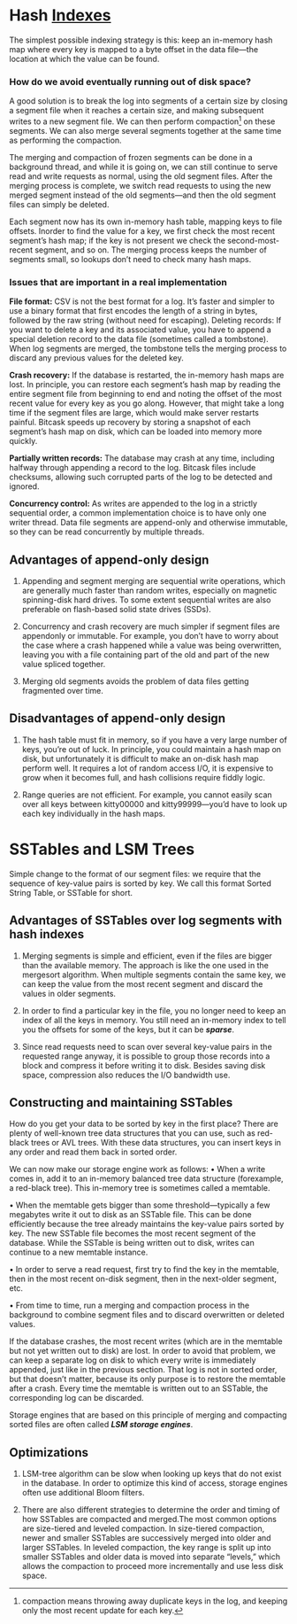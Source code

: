 # Hash [Indexes](https://github.com/gauxs/sysd/blob/data_intensive/hld/1.%20foundation/3.%20data_storage/readme.md#index)

The simplest possible indexing strategy is this: keep an in-memory hash map where every key is mapped to a byte offset in the data file—the location at which the value can be found.

### How do we avoid eventually running out of disk space?

A good solution is to break the log into segments of a certain size by closing a segment file when it reaches a certain size, and making subsequent writes to a new segment file. We can then perform compaction[^1] on these segments. We can also merge several segments together at the same time as performing the compaction.

The merging and compaction of frozen segments can be done in a background thread, and while it is going on, we can still continue to serve read and write requests as normal, using the old segment files. After the merging process is complete, we switch read requests to using the new merged segment instead of the old segments—and then the old segment files can simply be deleted.

Each segment now has its own in-memory hash table, mapping keys to file offsets. Inorder to find the value for a key, we first check the most recent segment’s hash map; if the key is not present we check the second-most-recent segment, and so on. The merging process keeps the number of segments small, so lookups don’t need to check many hash maps.

### Issues that are important in a real implementation

**File format:** CSV is not the best format for a log. It’s faster and simpler to use a binary format that first encodes the length of a string in bytes, followed by the raw string (without need for escaping).
Deleting records: If you want to delete a key and its associated value, you have to append a special deletion record to the data file (sometimes called a tombstone). When log segments are merged, the tombstone tells the merging process to discard any previous values for the deleted key.

**Crash recovery:** If the database is restarted, the in-memory hash maps are lost. In principle, you can restore each segment’s hash map by reading the entire segment file from beginning to end and noting the offset of the most recent value for every key as you go along. However, that might take a long time if the segment files are large, which would make server restarts painful. Bitcask speeds up recovery by storing a snapshot of each segment’s hash map on disk, which can be loaded into memory more quickly.

**Partially written records:** The database may crash at any time, including halfway through appending a record to the log. Bitcask files include checksums, allowing such corrupted parts of the log to be detected and ignored.

**Concurrency control:** As writes are appended to the log in a strictly sequential order, a common implementation choice is to have only one writer thread. Data file segments are append-only and otherwise immutable, so they can be read concurrently by multiple threads.

## Advantages of append-only design

1. Appending and segment merging are sequential write operations, which are generally much faster than random writes, especially on magnetic spinning-disk hard drives. To some extent sequential writes are also preferable on flash-based solid state drives (SSDs).

2. Concurrency and crash recovery are much simpler if segment files are appendonly or immutable. For example, you don’t have to worry about the case where a crash happened while a value was being overwritten, leaving you with a file containing part of the old and part of the new value spliced together.

3. Merging old segments avoids the problem of data files getting fragmented over time.

## Disadvantages of append-only design

1. The hash table must fit in memory, so if you have a very large number of keys, you’re out of luck. In principle, you could maintain a hash map on disk, but unfortunately it is difficult to make an on-disk hash map perform well. It requires a lot of random access I/O, it is expensive to grow when it becomes full, and hash collisions require fiddly logic.

2. Range queries are not efficient. For example, you cannot easily scan over all keys between kitty00000 and kitty99999—you’d have to look up each key individually in the hash maps.

# SSTables and LSM Trees

Simple change to the format of our segment files: we require that the sequence of key-value pairs is sorted by key. We call this format Sorted String Table, or SSTable for short.

## Advantages of SSTables over log segments with hash indexes

1. Merging segments is simple and efficient, even if the files are bigger than the available memory. The approach is like the one used in the mergesort algorithm. When multiple segments contain the same key, we can keep the value from the most recent segment and discard the values in older segments.

2. In order to find a particular key in the file, you no longer need to keep an index of all the keys in memory. You still need an in-memory index to tell you the offsets for some of the keys, but it can be **_sparse_**.

3. Since read requests need to scan over several key-value pairs in the requested range anyway, it is possible to group those records into a block and compress it before writing it to disk. Besides saving disk space, compression also reduces the I/O bandwidth use.

## Constructing and maintaining SSTables

How do you get your data to be sorted by key in the first place? There are plenty of well-known tree data structures that you can use, such as red-black trees or AVL trees. With these data structures, you can insert keys in any order and read them back in sorted order.

We can now make our storage engine work as follows:
• When a write comes in, add it to an in-memory balanced tree data structure (forexample, a red-black tree). This in-memory tree is sometimes called a memtable.

• When the memtable gets bigger than some threshold—typically a few megabytes write it out to disk as an SSTable file. This can be done efficiently because the tree already maintains the key-value pairs sorted by key. The new SSTable file becomes the most recent segment of the database. While the SSTable is being written out to disk, writes can continue to a new memtable instance.

• In order to serve a read request, first try to find the key in the memtable, then in the most recent on-disk segment, then in the next-older segment, etc.

• From time to time, run a merging and compaction process in the background to combine segment files and to discard overwritten or deleted values.

If the database crashes, the most recent writes (which are in the memtable but not yet written out to disk) are lost. In order to avoid that problem, we can keep a separate log on disk to which every write is immediately appended, just like in the previous section. That log is not in sorted order, but that doesn’t matter, because its only purpose is to restore the memtable after a crash. Every time the memtable is written out to an SSTable, the corresponding log can be discarded.

Storage engines that are based on this principle of merging and compacting sorted files are often called **_LSM storage engines_**.

## Optimizations

1. LSM-tree algorithm can be slow when looking up keys that do not exist in the database. In order to optimize this kind of access, storage
   engines often use additional Bloom filters.

2. There are also different strategies to determine the order and timing of how SSTables are compacted and merged.The most common options are size-tiered and leveled compaction. In size-tiered compaction, newer and smaller SSTables are successively merged into older and larger SSTables. In leveled compaction, the key range is split up into smaller SSTables and older data is moved into separate “levels,” which allows the compaction to proceed more incrementally and use less disk space.

[^1]: compaction means throwing away duplicate keys in the log, and keeping only the most recent update for each key.
